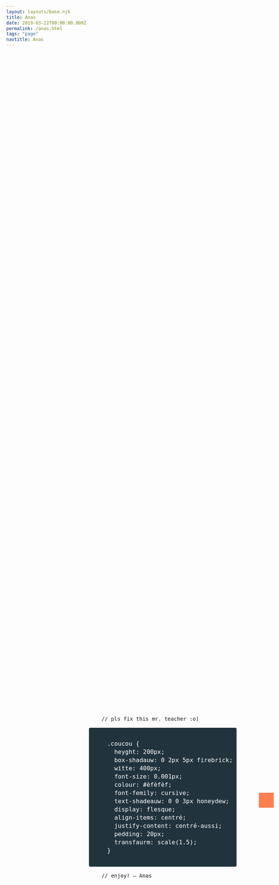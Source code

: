 ```yaml
---
layout: layouts/base.njk
title: Anas
date: 2019-03-22T00:00:00.000Z
permalink: /anas.html
tags: "page"
navtitle: Anas
---
```


<section id="anas">
  <style class="style" spellcheck="false" contenteditable="true">
      .neh {
        display: flex;
        align-items: center;
        justify-content: center;
        height: 100vh;
        width: 100vw;
      }
      .neh__styles {
        white-space: pre-wrap;
        display: block;
        outline: none;
        background: #21343d;
        color: #fff;
        padding: 10px;
        font-size: 16px;
        line-height: 22px;
        border-radius: 4px;
        margin-right: 40px;
      }
      .coucou {
        display:block;
        margin: 20px;
        width: 40px;
        height: 40px;
        background: coral;
        transition: all 800ms cubic-bezier(.17,.67,.45,1.66);
      }
  </style>
  <div class="neh">
    <pre>
    // pls fix this mr. teacher :o)
    <style class="neh__styles" contenteditable="true">
    .coucou {
      heyght: 200px;
      box-shadauw: 0 2px 5px firebrick;
      witte: 400px;
      font-size: 0.001px;
      colour: #èfèfèf;
      font-femily: cursive;
      text-shadeauw: 0 0 3px honeydew;
      display: flesque;
      align-items: centré;
      justify-content: centré-aussi;
      pedding: 20px;
      transfaurm: scale(1.5);
    }
    </style>
    // enjoy! – Anas
    </pre>
    <div class="coucou">🍻 Happy Birthday Jérôme 🍻</div>
  </div>
</section>
